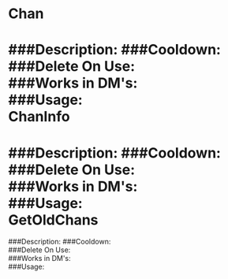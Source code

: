 Chan
===
###Description:
###Cooldown:  
###Delete On Use:  
###Works in DM's:  
###Usage:  
ChanInfo
===
###Description:
###Cooldown:  
###Delete On Use:  
###Works in DM's:  
###Usage:  
GetOldChans
===
###Description:
###Cooldown:  
###Delete On Use:  
###Works in DM's:  
###Usage:  